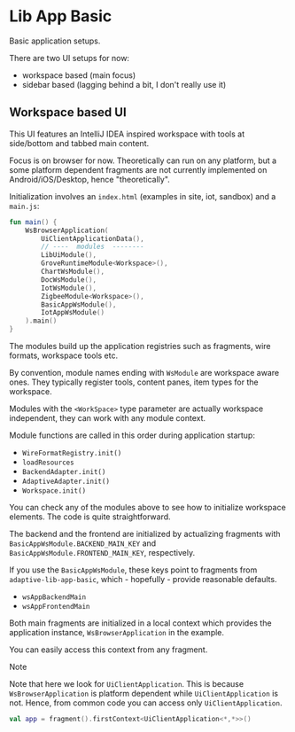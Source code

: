 # Lib App Basic

Basic application setups.

There are two UI setups for now:

- workspace based (main focus)
- sidebar based (lagging behind a bit, I don't really use it)

## Workspace based UI

This UI features an IntelliJ IDEA inspired workspace with tools at side/bottom and tabbed main content.

Focus is on browser for now. Theoretically can run on any platform, but a some platform dependent fragments
are not currently implemented on Android/iOS/Desktop, hence "theoretically".

Initialization involves an `index.html` (examples in site, iot, sandbox) and a `main.js`:

```kotlin
fun main() {
    WsBrowserApplication(
        UiClientApplicationData(),
        // ----  modules  --------
        LibUiModule(),
        GroveRuntimeModule<Workspace>(),
        ChartWsModule(),
        DocWsModule(),
        IotWsModule(),
        ZigbeeModule<Workspace>(),
        BasicAppWsModule(),
        IotAppWsModule()
    ).main()
}
```

The modules build up the application registries such as fragments, wire formats, workspace tools
etc.

By convention, module names ending with `WsModule` are workspace aware ones. They typically
register tools, content panes, item types for the workspace.

Modules with the `<WorkSpace>` type parameter are actually workspace independent, they can work with
any module context. 

Module functions are called in this order during application startup:

- `WireFormatRegistry.init()`
- `loadResources`
- `BackendAdapter.init()`
- `AdaptiveAdapter.init()`
- `Workspace.init()`

You can check any of the modules above to see how to initialize workspace elements. The code
is quite straightforward.

The backend and the frontend are initialized by actualizing fragments with
`BasicAppWsModule.BACKEND_MAIN_KEY` and `BasicAppWsModule.FRONTEND_MAIN_KEY`, respectively.

If you use the `BasicAppWsModule`, these keys point to fragments from `adaptive-lib-app-basic`,
which - hopefully - provide reasonable defaults.

- `wsAppBackendMain`
- `wsAppFrontendMain`

Both main fragments are initialized in a local context which provides the application instance,
`WsBrowserApplication` in the example.

You can easily access this context from any fragment. 

> [!NOTE]
> 
> Note that here we look for `UiClientApplication`. This is because `WsBrowserApplication` is platform 
> dependent while `UiClientApplication` is not. Hence, from common code you can access only `UiClientApplication`.

```kotlin
val app = fragment().firstContext<UiClientApplication<*,*>>()
```